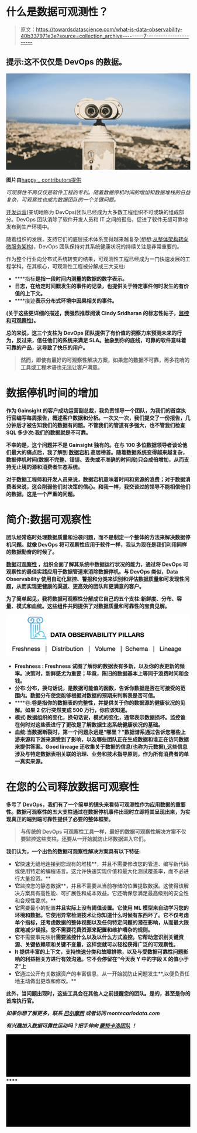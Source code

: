 # 什么是数据可观测性？

> 原文：<https://towardsdatascience.com/what-is-data-observability-40b337971e3e?source=collection_archive---------7----------------------->

## 提示:这不仅仅是 DevOps 的数据。

![](img/30fcbc1d283602ad3ed804892a9a8671.png)

**图片由**[happy _ contributors提供](https://www.shutterstock.com/g/Lavrova%2BEkaterina)

*可观察性不再仅仅是软件工程的专利。随着数据停机时间的增加和数据堆栈的日益复杂，可观察性也成为数据团队的一个关键问题。*

[开发运营](https://en.wikipedia.org/wiki/DevOps)(亲切地称为 DevOps)团队已经成为大多数工程组织不可或缺的组成部分。DevOps 团队消除了软件开发人员和 IT 之间的孤岛，促进了软件无缝可靠地发布到生产环境中。

随着组织的发展，支持它们的底层技术体系变得越来越复杂(想想:[从整体架构转向微服务架构](https://martinfowler.com/articles/break-monolith-into-microservices.html))，DevOps 团队保持对其系统健康状况的持续关注是非常重要的。

作为整个行业向分布式系统转变的结果，可观测性工程已经成为一门快速发展的工程学科。在其核心，可观测性工程被分解成三大支柱[](https://thenewstack.io/the-3-pillars-of-observability/)**:**

*   ****指标**是指一段时间内测量的数据的数字表示。**
*   ****日志**，在给定时间戳发生的事件的记录，也提供关于特定事件何时发生的有价值的上下文。**
*   ****痕迹**表示分布式环境中因果相关的事件。**

**(关于这些更详细的描述，我强烈推荐阅读 Cindy Sridharan 的标志性帖子，[监控和可观察性](https://medium.com/@copyconstruct/monitoring-and-observability-8417d1952e1c))。**

**总的来说，这三个支柱为 DevOps 团队提供了有价值的洞察力来预测未来的行为，反过来，信任他们的系统来满足 SLA。抽象到你的底线，可靠的软件意味着可靠的产品，这导致了快乐的用户。**

> **然而，即使有最好的可观察性解决方案，如果您的数据不可靠，再多花哨的工具或工程术语也无法让客户满意。**

# **数据停机时间的增加**

**作为 Gainsight 的客户成功运营副总裁，我负责领导一个团队，为我们的首席执行官编写每周报告，概述客户数据和分析。一次又一次，我们提交了一份报告，几分钟后才被告知我们的数据有问题。不管我们的管道有多强大，也不管我们检查 SQL 多少次:我们的数据就是不可靠。**

**不幸的是，这个问题并不是 Gainsight 独有的。在与 100 多位数据领导者谈论他们最大的痛点后，我了解到 [**数据宕机**](/the-rise-of-data-downtime-841650cedfd5) 高居榜首。随着数据系统变得越来越复杂，数据停机时间(数据不完整、错误、丢失或不准确的时间段)只会成倍增加，从而支持无止境的源和消费者生态系统。**

**对于数据工程师和开发人员来说，数据宕机意味着时间和资源的浪费；对于数据消费者来说，这会削弱他们对决策的信心。和我一样，我交谈过的领导不能相信他们的数据，这是一个严重的问题。**

# **简介:数据可观察性**

**团队经常临时处理数据质量和沿袭问题，而不是制定一个整体的方法来解决数据停机问题。就像 DevOps 将可观察性应用于软件一样，我认为现在是我们利用同样的数据勤奋的时候了。**

**[**数据可观察性**](/good-pipelines-bad-data-e55d9ba17920?source=friends_link&sk=5fbd36df9f58e28098d35659df93f8b4) ，组织全面了解其系统中数据运行状况的能力，通过将 DevOps 可观察性的最佳实践应用于数据管道来消除数据停机。与 DevOps 类似，Data Observability 使用自动化监控、警报和分类来识别和评估数据质量和可发现性问题，从而实现更健康的渠道、更高效的团队和更满意的客户。**

**为了简单起见，我将数据可观察性分解成它自己的五个支柱:新鲜度、分布、容量、模式和血统。这些组件共同提供了对数据质量和可靠性的宝贵见解。**

**![](img/6be1d4ac85c85f693e2b9f7c703f91cb.png)**

*   ****Freshness** : Freshness 试图了解你的数据表有多新，以及你的表更新的频率。决策时，新鲜感尤为重要；毕竟，陈旧的数据基本上等同于浪费时间和金钱。**
*   ****分布**:分布，换句话说，是数据可能值的函数，告诉你数据是否在可接受的范围内。数据分布使您能够根据对数据的预期来判断表是否可信。**
*   ****卷:**卷是指你的数据表的完整性，并提供关于你的数据源的健康状况的见解。如果 2 亿行突然变成 500 万行，你应该知道。**
*   ****模式**:数据组织的变化，换句话说，模式的变化，通常表示数据损坏。监控谁在何时对这些表进行了更改是了解数据生态系统健康状况的基础。**
*   ****血统**:当数据断裂时，第一个问题永远是“哪里？”数据谱系通过告诉您哪些上游来源和下游来源受到了影响，以及哪些团队正在生成数据和谁正在访问数据来提供答案。Good lineage 还收集关于数据的信息(也称为元数据),这些信息涉及与特定数据表相关联的治理、业务和技术指导原则，作为所有消费者的单一真实来源。**

# **在您的公司释放数据可观察性**

**多亏了 DevOps，我们有了一个简单的镜头来看待可观测性作为应用数据的重要性。数据可观察性的五大支柱通过在数据停机事件出现时立即将其呈现出来，为实现真正的端到端可靠性提供了必要的整体框架。**

> **与传统的 DevOps 可观察性工具一样，最好的数据可观察性解决方案不仅要监控这些支柱，还要从一开始就防止坏数据进入它们。**

**我们认为，一个出色的数据可观察性解决方案具有以下特征:**

*   **它**快速无缝地连接到您现有的堆栈**，并且不需要修改您的管道、编写新代码或使用特定的编程语言。这允许快速实现价值和最大化测试覆盖率，而不必进行大量投资。**
*   **它**监控您的静态数据**，并且不需要从当前存储的位置提取数据。这使得该解决方案具有高性能、可扩展性和成本效益。它还确保您满足最高级别的安全性和合规性要求。**
*   **它**需要最小的配置**并且实际上没有阈值设置。它使用 ML 模型来自动学习您的环境和数据。它使用异常检测技术让你知道什么时候有东西坏了。它不仅考虑单个指标，还考虑数据的整体视图以及任何特定问题的潜在影响，从而最大限度地减少误报。您不需要花费资源来配置和维护嘈杂的规则。**
*   **它**不需要事先映射**需要监控什么以及以什么方式监控。它帮助您识别关键资源、关键依赖项和关键不变量，这样您就可以轻松获得广泛的可观察性。**
*   **It **提供丰富的上下文**，支持快速分类和故障排除，以及与受数据可靠性问题影响的利益相关方进行有效沟通。它不会停留在“今天表 Y 中的字段 X 的值小于 Z”上**
*   **它**通过公开有关数据资产的丰富信息，从一开始就防止问题发生**,以便负责任地主动做出更改和修改。**

**此外，当问题出现时，这些工具会在其他人之前提醒您的团队。是的，甚至是你的首席执行官。**

*****如果你想了解更多，联系*** [***巴尔摩西***](https://www.linkedin.com/in/barrmoses/) ***或者访问 montecarlodata.com*****

***有兴趣加入数据可靠性运动吗？把手伸向* [*蒙特卡洛团队*](https://www.montecarlodata.com/request-a-demo/) *！***

**![](img/0c383ff17b84bd4785a6c8250249a27d.png)****![](img/22f84376eca0bb5d645bda46acdcbdd3.png)**